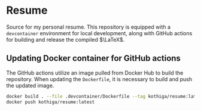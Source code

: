 # Resume

Source for my personal resume. This repository is equipped with a `devcontainer` environment for local development, along with GitHub actions for building and release the compiled $\LaTeX$.

## Updating Docker container for GitHub actions

The GitHub actions utilize an image pulled from Docker Hub to build the repository. When updating the `Dockerfile`, it is necessary to build and push the updated image.

``` bash
docker build . --file .devcontainer/Dockerfile --tag kothiga/resume:latest
docker push kothiga/resume:latest
```
